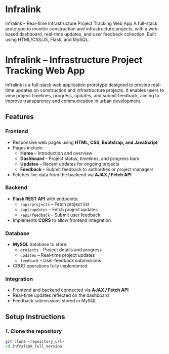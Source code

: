 # Infralink
Infralink – Real-time Infrastructure Project Tracking Web App A full-stack prototype to monitor construction and infrastructure projects, with a web-based dashboard, real-time updates, and user feedback collection. Built using HTML/CSS/JS, Flask, and MySQL.

# Infralink – Infrastructure Project Tracking Web App

Infralink is a full-stack web application prototype designed to provide real-time updates on construction and infrastructure projects. It enables users to view project timelines, progress, updates, and submit feedback, aiming to improve transparency and communication in urban development.

## Features

### Frontend
- Responsive web pages using **HTML, CSS, Bootstrap, and JavaScript**
- Pages include:
  - **Home** – Introduction and overview
  - **Dashboard** – Project status, timelines, and progress bars
  - **Updates** – Recent updates for ongoing projects
  - **Feedback** – Submit feedback to authorities or project managers
- Fetches live data from the backend via **AJAX / Fetch API**

### Backend
- **Flask REST API** with endpoints:
  - `/api/projects` – Fetch project list
  - `/api/updates` – Fetch project updates
  - `/api/feedback` – Submit user feedback
- Implements **CORS** to allow frontend integration

### Database
- **MySQL** database to store:
  - `projects` – Project details and progress
  - `updates` – Real-time project updates
  - `feedback` – User feedback submissions
- CRUD operations fully implemented

### Integration
- Frontend and backend connected via **AJAX / Fetch API**
- Real-time updates reflected on the dashboard
- Feedback submissions stored in MySQL

## Setup Instructions

### 1. Clone the repository
```bash
git clone <repository_url>
cd Infralink_Full_Version
